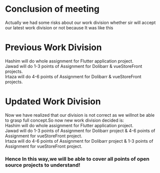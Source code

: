 # Conclusion of meeting  
Actually we had some risks about our work division whether sir will accept our latest work division or not because It was like this
# Previous Work Division  
Hashim will do whole assignment for Flutter application project.  
Jawad will do 1-3 points of Assignment for Dolibarr & vueStoreFront projects.  
Irtaza will do 4-6 points of Assignment for Dolibarr & vueStoreFront projects.  

# Updated Work Division  
Now we have realized that our division is not correct as we willnot be able to grasp full concept.So now new work division decided is:  
Hashim will do whole assignment for Flutter application project.  
Jawad will do 1-3 points of Assignment for Dolibarr project & 4-6 points of Assignment for vueStoreFront project.  
Irtaza  will do 4-6 points of Assignment for Dolibarr project & 1-3 points of Assignment for vueStoreFront project.  

### Hence In this way,we will be able to cover all points of open source projects to understand! 
